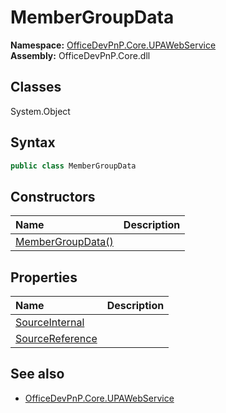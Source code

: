 # MemberGroupData

**Namespace:** [OfficeDevPnP.Core.UPAWebService](OfficeDevPnP.Core.UPAWebService.md)  
**Assembly:** OfficeDevPnP.Core.dll  
## Classes
System.Object  
## Syntax
```C#
public class MemberGroupData
```
## Constructors
|**Name**|**Description**|
|:-----|:-----|
| [MemberGroupData()](MemberGroupDataconstructor1details.md) | 
## Properties
|**Name**|**Description**|
|:-----|:-----|
| [SourceInternal](MemberGroupData.SourceInternal.md) | 
| [SourceReference](MemberGroupData.SourceReference.md) | 
## See also
- [OfficeDevPnP.Core.UPAWebService](OfficeDevPnP.Core.UPAWebService.md)

